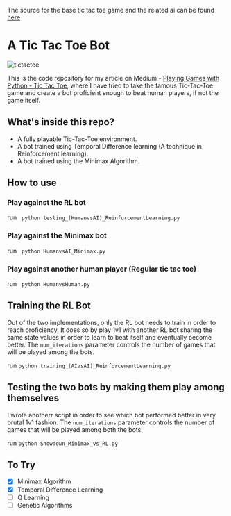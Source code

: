 The source for the base tic tac toe game and the related ai can be found [here](https://github.com/agrawal-rohit/tic-tac-toe-bot)

# A Tic Tac Toe Bot 

![tictactoe](https://user-images.githubusercontent.com/29514438/89706167-c3120200-d980-11ea-8fdc-b3593c004ea4.png)

This is the code repository for my article on Medium - [Playing Games with Python - Tic Tac Toe](https://towardsdatascience.com/lets-beat-games-using-a-bunch-of-code-part-1-tic-tac-toe-1543e981fec1), where I have tried to take the famous Tic-Tac-Toe game and create a bot proficient enough to beat human players, if not the game itself.

## What's inside this repo?
- A fully playable Tic-Tac-Toe environment.
- A bot trained using Temporal Difference learning (A technique in Reinforcement learning). 
- A bot trained using the Minimax Algorithm.

## How to use

### Play against the RL bot
run ``` python testing_(HumanvsAI)_ReinforcementLearning.py```

### Play against the Minimax bot
run ``` python HumanvsAI_Minimax.py```

### Play against another human player (Regular tic tac toe)
run ``` python HumanvsHuman.py```

## Training the RL Bot
Out of the two implementations, only the RL bot needs to train in order to reach proficiency. It does so by play 1v1 with another RL bot sharing the same state values in order to learn to beat itself and eventually become better. The `num_iterations` parameter controls the number of games that will be played among the bots.

run ```python training_(AIvsAI)_ReinforcementLearning.py```

## Testing the two bots by making them play among themselves
I wrote anotherr script in order to see which bot performed better in very brutal 1v1 fashion. The `num_iterations` parameter controls the number of games that will be played among both the bots.

run ```python Showdown_Minimax_vs_RL.py```

## To Try
- [x] Minimax Algorithm
- [x] Temporal Difference Learning
- [ ] Q Learning
- [ ] Genetic Algorithms
